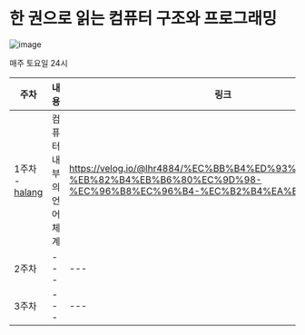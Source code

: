 # 한 권으로 읽는 컴퓨터 구조와 프로그래밍

![image](https://user-images.githubusercontent.com/64428916/195994033-40c62410-4df4-40f1-858a-93afbc8be5ef.png)


매주 토요일 24시

|주차|내용|링크|
|------|---|---|
|1주차 - [halang](https://github.com/haryung-lee)|컴퓨터 내부의 언어 체계|https://velog.io/@lhr4884/%EC%BB%B4%ED%93%A8%ED%84%B0-%EB%82%B4%EB%B6%80%EC%9D%98-%EC%96%B8%EC%96%B4-%EC%B2%B4%EA%B3%84|
|2주차|---|---|
|3주차|---|---|

